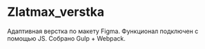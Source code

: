 # Zlatmax_verstka

Адаптивная верстка по макету Figma. Функционал подключен с помощью JS.
   Собрано Gulp + Webpack.
